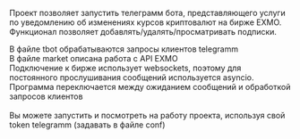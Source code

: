 Проект позволяет запустить телеграмм бота, представляющего услуги по уведомлению об изменениях курсов криптовалют на бирже EXMO.<br/>
Функционал позволяет добавлять/удалять/просматривать подписки.<br/>

В файле tbot обрабатываются запросы клиентов telegramm<br/>
В файле market описана работа с API EXMO<br/>
Подключение к бирже использует websockets, поэтому для постоянного прослушивания сообщений используется asyncio.<br/>
Программа переключается между ожиданием сообщений и обработкой запросов клиентов<br/>
<br/>
Вы можете запустить и посмотреть на работу проекта, используя свой token telegramm (задавать в файле conf)<br/>
